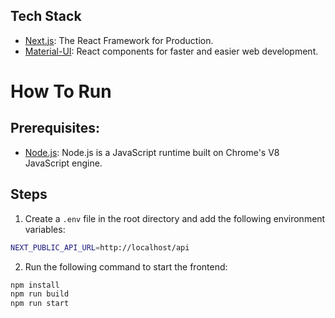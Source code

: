 ## Tech Stack

- [Next.js](https://nextjs.org): The React Framework for Production.
- [Material-UI](https://material-ui.com): React components for faster and easier web development.

# How To Run

## Prerequisites:

- [Node.js](https://nodejs.org): Node.js is a JavaScript runtime built on Chrome's V8 JavaScript engine.

## Steps

1. Create a `.env` file in the root directory and add the following environment variables:

```bash
NEXT_PUBLIC_API_URL=http://localhost/api
```

2. Run the following command to start the frontend:

```bash
npm install
npm run build
npm run start
```
